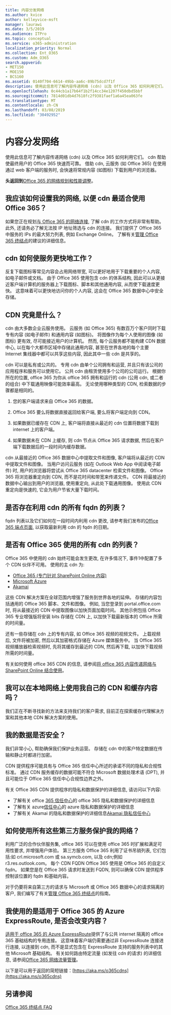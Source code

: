 ```yaml
---
title: 内容分发网络
ms.author: kvice
author: kelleyvice-msft
manager: laurawi
ms.date: 3/5/2019
ms.audience: ITPro
ms.topic: conceptual
ms.service: o365-administration
localization_priority: Normal
ms.collection: Ent_O365
ms.custom: Adm_O365
search.appverid:
- MET150
- MOE150
- BCS160
ms.assetid: 0140f704-6614-49bb-aa6c-89b75dcd7f1f
description: 使用此信息可了解内容传递网络 (cdn) 以及 Office 365 如何利用它们。 cdn 帮助使最终用户的 Office 365 快速而可靠。 借助 cdn, 云服务 (如 Office 365) 在使用通过 web 客户端的服务时, 会快速将常规内容 (如图标) 下载到用户的浏览器。
ms.openlocfilehash: 0c44cb1a17b64f1b2f14cc34e1207f450dbd5bbf
ms.sourcegitcommit: 7814d01db4d7618fc2f9381faef1a6a45ea063fe
ms.translationtype: MT
ms.contentlocale: zh-CN
ms.lasthandoff: 03/08/2019
ms.locfileid: "30492952"
---
```

# <a name="content-delivery-networks"></a>内容分发网络

使用此信息可了解内容传递网络 (cdn) 以及 Office 365 如何利用它们。 cdn 帮助使最终用户的 Office 365 快速而可靠。 借助 cdn, 云服务 (如 Office 365) 在使用通过 web 客户端的服务时, 会快速将常规内容 (如图标) 下载到用户的浏览器。
  
 **头返回到**[Office 365 的网络规划和性能调整](https://aka.ms/tune)。
  
## <a name="how-should-i-set-up-my-network-so-that-cdns-work-best-with-office-365"></a>我应该如何设置我的网络, 以便 cdn 最适合使用 Office 365？

如果您正在规划[与 Office 365 的网络连接](network-connectivity.md), 了解 cdn 的工作方式将非常有帮助。 此外, 还请务必了解无法按 IP 地址筛选与 cdn 的连接。 我们提供了 Office 365 中服务的 IPs 的最大努力列表, 例如 Exchange Online。 了解有关[管理 Office 365 终结点](https://support.office.com/article/99cab9d4-ef59-4207-9f2b-3728eb46bf9a)的建议的详细信息。
  
## <a name="how-do-cdns-make-services-work-faster"></a>cdn 如何使服务更快地工作？

反复下载图标等常见内容会占用网络带宽, 可以更好地用于下载重要的个人内容, 如电子邮件或文档。 由于 Office 365 使用包含 cdn 的体系结构, 因此可以从更接近客户端计算机的服务器上下载图标、脚本和其他通用内容, 从而使下载速度更快。 这意味着可以更快地访问你的个人内容, 这会在 Office 365 数据中心中安全存储。
  
## <a name="what-exactly-is-a-cdn"></a>CDN 究竟是什么？

cdn 由大多数企业云服务使用。 云服务 (如 Office 365) 有数百万个客户同时下载专有内容 (如电子邮件) 和通用内容 (如图标)。 将图像作为每个人使用的图像 (如图标) 更有效, 尽可能接近用户的计算机。 然而, 每个云服务都不能构建 CDN 数据中心, 以在每个大都市区域中存储此通用内容, 甚至在世界各地的每个主要 Internet 集线器中都可以共享这些内容, 因此其中一些 cdn 是共享的。
  
cdn 可以是私有或公共的。 专用 cdn 由单个公司拥有和运营, 并且只有该公司的应用程序和服务可以使用它。 公共 cdn 由租赁使用多个公司的公司运行。 根据你所在的位置, office 365 为你从 office 365 拥有和运行的 cdn (公用 cdn, 或二者的组合) 中下载通用映像可能效率最高。 无论使用哪种类型的 CDN, 检索数据的步骤都是相同的。
  
1. 您的客户端请求来自 Office 365 的数据。

2. Office 365 要么将数据直接返回给客户端, 要么将客户端定向到 CDN。

3. 如果数据已缓存在 CDN 上, 客户端将直接从最近的 cdn 位置将数据下载到 internet 上的客户端。

4. 如果数据未在 CDN 上缓存, 则 cdn 节点从 Office 365 请求数据, 然后在客户端下载数据后的一段时间内缓存数据。

cdn 从最接近的 Office 365 数据中心中提取文件和图像, 客户端将从最近的 CDN 中提取文件和图像。 当用户访问云服务 (如在 Outlook Web App 中阅读电子邮件) 时, 用户的浏览器将尝试从 Office 365 datacenter 检索文件和图像。 Office 365 将浏览器重定向到 CDN, 而不是花时间和带宽来传递文件。 CDN 将最接近的数据中心输出到用户的浏览器, 使用重定向, 从此处下载通用图像。 使用此 CDN 重定向是快速的, 它会为用户节省大量下载时间。
  
## <a name="is-there-a-list-of-all-the-fqdns-that-leverage-cdns"></a>是否存在利用 cdn 的所有 fqdn 的列表？

fqdn 列表以及它们如何在一段时间内利用 cdn 更改, 请参考我们发布的[Office 365 端点页面](https://go.microsoft.com/fwlink/p/?LinkID=293744), 以获取最新利用 cdn 的 fqdn 的日期。
  
## <a name="is-there-a-list-of-all-the-cdns-that-office-365-uses"></a>是否有 Office 365 使用的所有 cdn 的列表？

Office 365 中使用的 cdn 始终可能会发生更改, 在许多情况下, 事件1中配置了多个 CDN 伙伴不可用。 使用的主 cdn 为:

+ [Office 365 (专门针对 SharePoint Online 内容)](https://docs.microsoft.com/en-us/office365/enterprise/use-office-365-cdn-with-spo)
+ [Microsoft Azure](https://azure.microsoft.com/documentation/services/cdn/)
+ [Akamai](https://www.akamai.com/us/en/cdn.jsp)

这些 CDN 解决方案在全球范围内增强了服务到世界各地的延伸。 存储的内容包括通用的 Office 365 脚本、文件和图像。 例如, 当您登录到 portal.office.com 时, 将从最接近的 CDN 中提取图像以加快页面加载时间。 其他示例包括 Office 365 专业增强版将安装 bits 存储在 CDN 上, 以加快下载最新版本的 Office 所需的时间量。

还有一些存储在 cdn 上的专有内容, 如 Office 365 视频的视频文件。 上载视频后, 文件将被加密, 然后以其加密格式存储在 Azure 媒体服务中。 当 Office 365 视频播放器检索视频时, 先将其缓存到最近的 CDN, 然后再下载, 以加快下载视频所需的时间量。

有关如何使用 office 365 CDN 的信息, 请参阅[将 office 365 内容传递网络与 SharePoint Online 结合使用](use-office-365-cdn-with-spo.md)。

## <a name="can-i-use-my-own-cdn-and-cache-content-on-my-local-network"></a>我可以在本地网络上使用我自己的 CDN 和缓存内容吗？

我们正在不断寻找新的方法来支持我们的客户需求, 目前正在探索缓存代理解决方案和其他本地 CDN 解决方案的使用。
  
## <a name="is-my-data-safe"></a>我的数据是否安全？

我们非常小心, 帮助确保我们保护业务运营。 存储在 cdn 中的客户特定数据在传输和静止时都进行加密。

CDN 提供程序可能具有与 Office 365 信任中心所述的承诺不同的隐私和合规性标准。 通过 CDN 服务缓存的数据可能不符合 Microsoft 数据处理术语 (DPT), 并且可能位于 Office 365 信任中心合规性边界之外。

有关 Office 365 CDN 提供程序的隐私和数据保护的详细信息, 请访问以下内容:  

+ 了解有关 office [365 信任中心](https://go.microsoft.com/fwlink/p/?LinkId=397383)的 office 365 隐私和数据保护的详细信息
+ 了解有关 azure[信任中心](https://azure.microsoft.com/en-us/overview/trusted-cloud/)的 azure 隐私和数据保护的详细信息
+ 了解有关 Akamai 的隐私和数据保护的详细信息[Akamai 隐私信任中心](https://www.akamai.com/us/en/about/compliance/data-protection-at-akamai.jsp)

## <a name="how-can-i-secure-my-network-with-all-these-3rd-party-services"></a>如何使用所有这些第三方服务保护我的网络？

利用广泛的合作伙伴服务集, office 365 可以在使用 office 365 时扩展和满足可用性要求, 并增强用户体验。 第三方服务 Office 365 利用了证书吊销列表, 它们包括:如 crl.microsoft.com 或 sa.symcb.com, 以及 cdn;例如 r3.res.outlook.com。 每个 CDN FQDN Office 365 使用是 Office 365 的自定义 fqdn。 如果您是在 Office 365 请求时发送到 FQDN, 则可以确保 CDN 提供程序控制该位置的 fqdn 和基础内容。
  
对于仍要将来自第三方的请求与 Microsoft 或 Office 365 数据中心的请求隔离的客户, 我们编写了有关[管理 Office 365 终结点](https://support.office.com/article/99cab9d4-ef59-4207-9f2b-3728eb46bf9a)的指南。
  
## <a name="im-using-azure-expressroute-for-office-365-does-that-change-things"></a>我使用的是适用于 Office 365 的 Azure ExpressRoute, 是否会改变内容？

[适用于 office 365 的 Azure ExpressRoute](azure-expressroute.md)提供了与公共 internet 隔离的 office 365 基础结构的专用连接。 这意味着客户端仍需要通过非 ExpressRoute 连接进行连接, 以连接到 cdn, 而不是显式包含在 ExpressRoute 支持的服务列表中的其他 Microsoft 基础结构。 有关如何路由特定流量 (如发往 cdn 的请求) 的详细信息, 请参阅[Office 365 网络流量管理](routing-with-expressroute.md)。
  
以下是可以用于返回的简短链接：[https://aka.ms/o365cdns](https://aka.ms/o365cdns)
  
## <a name="see-also"></a>另请参阅

[Office 365 终结点 FAQ](https://support.office.com/article/d4088321-1c89-4b96-9c99-54c75cae2e6d)
